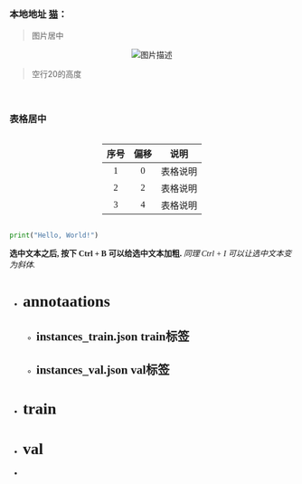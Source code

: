 
### 本地地址 [猫](file:///D:/Notes/深度学习/无监督学习/pictures/1/2.png)：

> 图片居中
<div style="display: flex; justify-content: center;">
    <img src="D:/Notes/深度学习/无监督学习/pictures/1/2.png" alt="图片描述" />
</div>

> 空行20的高度
<div style="height: 20px;"></div>


### 表格居中
<style>
.center 
{
  width: auto;
  display: table;
  margin-left: auto;
  margin-right: auto;
}
</style>

<p align="center"><font face="黑体" </font></p>

<div class="center">

| 序号  | 偏移  |   说明   |
| :---: | :---: | :------: |
|   1   |   0   | 表格说明 |
|   2   |   2   | 表格说明 |
|   3   |   4   | 表格说明 |

</div>
                        
```python
print("Hello, World!")
```

**选中文本之后, 按下 Ctrl + B 可以给选中文本加粗.**
*同理 Ctrl + I 可以让选中文本变为斜体.*


* # annotaations
  * ## instances_train.json train标签
     
  * ## instances_val.json val标签
  
* # train
* # val
* 
